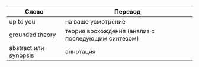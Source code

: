 | Слово | Перевод |
| ---- | ---- |
| up to you | на ваше усмотрение |
| grounded theory | теория восхождения (анализ с последующим синтезом) |
| abstract или synopsis | аннотация |


